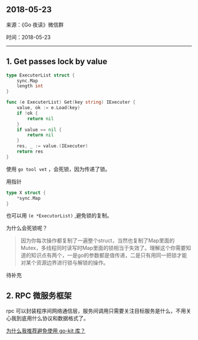## 2018-05-23

来源：《Go 夜读》微信群

时间：2018-05-23

----

## 1. Get passes lock by value

```go
type ExecuterList struct {
	sync.Map
	length int
}

func (e ExecuterList) Get(key string) IExecuter {
	value, ok := e.Load(key)
	if !ok {
		return nil
	}
	if value == nil {
		return nil
	}
	res, _ := value.(IExecuter)
	return res
}
```

使用 `go tool vet` ，会死锁，因为传递了锁。

用指针

```go
type X struct {
	*sync.Map
}
```

也可以用 `(e *ExecutorList)` ,避免锁的复制。

为什么会死锁呢？

>因为你每次操作都复制了一遍整个struct，当然也复制了Map里面的Mutex，多线程同时读写时Map里面的锁相当于失效了。理解这个你需要知道的知识点有两个，一是go的参数都是值传递，二是只有用同一把锁才能对某个资源边界进行锁与解锁的操作。

待补充

## 2. RPC 微服务框架

rpc 可以封装程序间网络通信层，服务间调用只需要关注目标服务是什么，不用关心我到底用什么协议和数据格式了。

[为什么我推荐避免使用 go-kit 库？](https://gist.github.com/posener/330c2b08aaefdea6f900ff0543773b2e)
